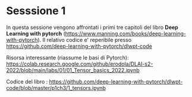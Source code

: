 Sesssione 1
===========

In questa sessione vengono affrontati i primi tre capitoli del libro 
**Deep Learning with pytorch** (https://www.manning.com/books/deep-learning-with-pytorch).
Il relativo codice e' reperibile presso https://github.com/deep-learning-with-pytorch/dlwpt-code

Risorsa interessante (riassume le basi di Pytorch): https://colab.research.google.com/github/erodola/DLAI-s2-2022/blob/main/labs/01/01_Tensor_basics_2022.ipynb

Codice del libro : https://github.com/deep-learning-with-pytorch/dlwpt-code/blob/master/p1ch3/1_tensors.ipynb

